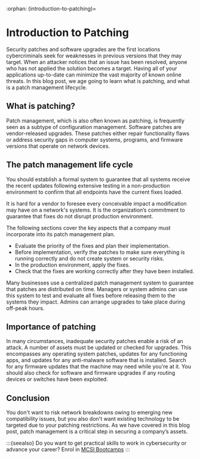 :orphan:
(introduction-to-patching)=
# Introduction to Patching
 

Security patches and software upgrades are the first locations cybercriminals seek for weaknesses in previous versions that they may target. When an attacker notices that an issue has been resolved, anyone who has not applied the solution becomes a target. Having all of your applications up-to-date can minimize the vast majority of known online threats. In this blog post, we age going to learn what is patching, and what is a patch management lifecycle.

## What is patching?

Patch management, which is also often known as patching, is frequently seen as a subtype of configuration management. Software patches are vendor-released upgrades. These patches either repair functionality flaws or address security gaps in computer systems, programs, and firmware versions that operate on network devices.

## The patch management life cycle

You should establish a formal system to guarantee that all systems receive the recent updates following extensive testing in a non-production environment to confirm that all endpoints have the current fixes loaded.

It is hard for a vendor to foresee every conceivable impact a modification may have on a network's systems. It is the organization’s commitment to guarantee that fixes do not disrupt production environment.

The following sections cover the key aspects that a company must incorporate into its patch management plan.

- Evaluate the priority of the fixes and plan their implementation.
- Before implementation, verify the patches to make sure everything is running correctly and do not create system or security risks.
- In the production environment, apply the fixes.
- Check that the fixes are working correctly after they have been installed.

Many businesses use a centralized patch management system to guarantee that patches are distributed on time. Managers or system admins can use this system to test and evaluate all fixes before releasing them to the systems they impact. Admins can arrange upgrades to take place during off-peak hours.

## Importance of patching

In many circumstances, inadequate security patches enable a risk of an attack. A number of assets must be updated or checked for upgrades. This encompasses any operating system patches, updates for any functioning apps, and updates for any anti-malware software that is installed. Search for any firmware updates that the machine may need while you're at it. You should also check for software and firmware upgrades if any routing devices or switches have been exploited.

## Conclusion

You don't want to risk network breakdowns owing to emerging new compatibility issues, but you also don't want existing technology to be targeted due to your patching restrictions. As we have covered in this blog post, patch management is a critical step in securing a company’s assets.

:::{seealso}
Do you want to get practical skills to work in cybersecurity or advance your career? Enrol in [MCSI Bootcamps](https://www.mosse-institute.com/bootcamps.html)
:::